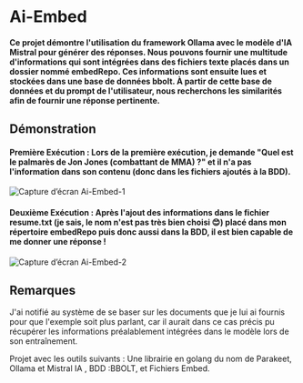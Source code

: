 # Ai-Embed



####  Ce projet démontre l'utilisation du framework Ollama avec le modèle d'IA Mistral pour générer des réponses. Nous pouvons fournir une multitude d'informations qui sont intégrées dans des fichiers texte placés dans un dossier nommé embedRepo. Ces informations sont ensuite lues et stockées dans une base de données bbolt. À partir de cette base de données et du prompt de l'utilisateur, nous recherchons les similarités afin de fournir une réponse pertinente.

## Démonstration

#### Première Exécution : Lors de la première exécution, je demande "Quel est le palmarès de Jon Jones (combattant de MMA) ?" et il n'a pas l'information dans son contenu (donc dans les fichiers ajoutés à la BDD).

![Capture d’écran Ai-Embed-1](https://github.com/user-attachments/assets/1a0852fd-fbcf-443c-b1f4-c35920b642c2)

####  Deuxième Exécution : Après l'ajout des informations dans le fichier resume.txt (je sais, le nom n'est pas très bien choisi 😊) placé dans mon répertoire embedRepo puis donc aussi dans la BDD, il est bien capable de me donner une réponse !

![Capture d’écran Ai-Embed-2](https://github.com/user-attachments/assets/b4b7f7b3-2579-40a6-8b64-63236310a61f)


## Remarques
J'ai notifié au système de se baser sur les documents que je lui ai fournis pour que l'exemple soit plus parlant, car il aurait dans ce cas précis pu récupérer les informations préalablement intégrées dans le modèle lors de son entraînement.

Projet avec les outils suivants :
Une librairie en golang du nom de Parakeet,
Ollama et Mistral IA ,
BDD :BBOLT,
et Fichiers Embed.
